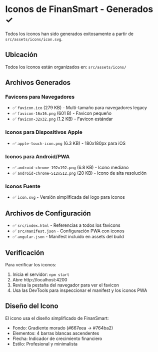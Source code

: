 # Iconos de FinanSmart - Generados ✓

Todos los iconos han sido generados exitosamente a partir de `src/assets/icons/icon.svg`.

## Ubicación

Todos los iconos están organizados en: `src/assets/icons/`

## Archivos Generados

### Favicons para Navegadores

- ✅ `favicon.ico` (279 KB) - Multi-tamaño para navegadores legacy
- ✅ `favicon-16x16.png` (601 B) - Favicon pequeño
- ✅ `favicon-32x32.png` (1.2 KB) - Favicon estándar

### Iconos para Dispositivos Apple

- ✅ `apple-touch-icon.png` (6.3 KB) - 180x180px para iOS

### Iconos para Android/PWA

- ✅ `android-chrome-192x192.png` (6.8 KB) - Icono mediano
- ✅ `android-chrome-512x512.png` (20 KB) - Icono de alta resolución

### Iconos Fuente

- ✅ `icon.svg` - Versión simplificada del logo para iconos

## Archivos de Configuración

- ✅ `src/index.html` - Referencias a todos los favicons
- ✅ `src/manifest.json` - Configuración PWA con iconos
- ✅ `angular.json` - Manifest incluido en assets del build

## Verificación

Para verificar los iconos:

1. Inicia el servidor: `npm start`
2. Abre http://localhost:4200
3. Revisa la pestaña del navegador para ver el favicon
4. Usa las DevTools para inspeccionar el manifest y los iconos PWA

## Diseño del Icono

El icono usa el diseño simplificado de FinanSmart:

- Fondo: Gradiente morado (#667eea → #764ba2)
- Elementos: 4 barras blancas ascendentes
- Flecha: Indicador de crecimiento financiero
- Estilo: Profesional y minimalista
